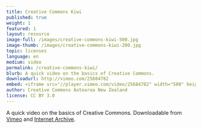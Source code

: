 ```yaml
---
title: Creative Commons Kiwi
published: true
weight: 1
featured: 1
layout: resource
image-full: /images/creative-commons-kiwi-500.jpg
image-thumb: /images/creative-commons-kiwi-200.jpg
topic: licenses
language: en
medium: video
permalink: /creative-commons-kiwi/
blurb: A quick video on the basics of Creative Commons.
downloadurl: http://vimeo.com/25684782
embed: <iframe src="//player.vimeo.com/video/25684782" width="500" height="281" frameborder="0" webkitallowfullscreen mozallowfullscreen allowfullscreen></iframe> <p><a href="http://vimeo.com/25684782">Creative Commons Kiwi</a> from <a href="http://vimeo.com/ccanz">CreativeCommons AotearoaNZ</a> on <a href="https://vimeo.com">Vimeo</a>.</p>
author: Creative Commons Aotearoa New Zealand
license: CC BY 3.0
---
```


A quick video on the basics of Creative Commons. Downloadable from [Vimeo](//vimeo.com/25684782) and [Internet Archive](//archive.org/details/CreativecommonsKiwi).